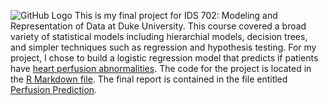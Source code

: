 ![GitHub Logo](/images/logo.png)
This is my final project for IDS 702: Modeling and Representation of Data at Duke University. This course covered a broad variety of statistical models including hierarchial models, decision trees, and simpler techniques such as regression and hypothesis testing. For my project, I chose to build a logistic regression model that predicts if patients have [heart perfusion abnormalities](https://www.hopkinsmedicine.org/health/treatment-tests-and-therapies/myocardial-perfusion-scan-stress). The code for the project is located in the [R Markdown file](https://github.com/joekrinke15/Predicting-Abnormal-Heart-Perfusion/blob/master/Predicting%20Perfusion.Rmd). The final report is contained in the file entitled [Perfusion Prediction](https://github.com/joekrinke15/Predicting-Abnormal-Heart-Perfusion/blob/master/Predicting-Perfusion-Final.pdf).
